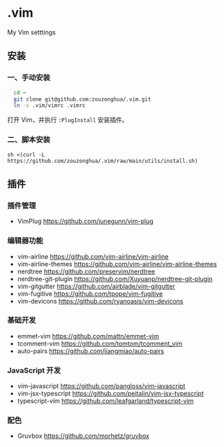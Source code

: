 # .vim
My Vim setttings

## 安装

### 一、手动安装

```sh
  cd ~
  git clone git@github.com:zouzonghua/.vim.git
  ln -s .vim/vimrc .vimrc
```

打开 Vim，并执行 `:PlugInstall` 安装插件。

### 二、脚本安装

```
sh <(curl -L https://github.com/zouzonghua/.vim/raw/main/utils/install.sh)
```

## 插件

### 插件管理

- VimPlug <https://github.com/junegunn/vim-plug>

### 编辑器功能

- vim-airline <https://github.com/vim-airline/vim-airline>
- vim-airline-themes <https://github.com/vim-airline/vim-airline-themes>
- nerdtree <https://github.com/preservim/nerdtree>
- nerdtree-git-plugin <https://github.com/Xuyuanp/nerdtree-git-plugin>
- vim-gitgutter <https://github.com/airblade/vim-gitgutter>
- vim-fugitive <https://github.com/tpope/vim-fugitive>
- vim-devicons <https://github.com/ryanoasis/vim-devicons>

### 基础开发

- emmet-vim <https://github.com/mattn/emmet-vim>
- tcomment-vim <https://github.com/tomtom/tcomment_vim>
- auto-pairs <https://github.com/jiangmiao/auto-pairs>

### JavaScript 开发

- vim-javascript <https://github.com/pangloss/vim-javascript>
- vim-jsx-typescript <https://github.com/peitalin/vim-jsx-typescript>
- typescript-vim <https://github.com/leafgarland/typescript-vim>

### 配色

- Gruvbox <https://github.com/morhetz/gruvbox>

